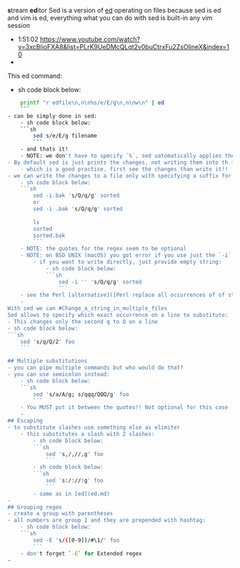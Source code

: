 **s**tream **ed**itor
Sed is a version of [ed](ed.md) operating on files
because sed is ed and vim is ed, everything what you can do with sed is built-in any vim session
- 1:51:02 https://www.youtube.com/watch?v=3xcBlioFXA8&list=PLrK9UeDMcQLqt2v0buCtrxFu2ZsOlineX&index=10
- 

This ed command:
- sh code block below:
```sh
	printf "r edfile\n,n\n%s/e/E/g\n,n\nw\n" | ed
	```
- can be simply done in sed:
	- sh code block below:
	```sh
		sed s/e/E/g filename
		```
	- and thats it!
	- NOTE: we don't have to specify `%`, sed uatomatically applies the regex line by line in the whole file
- By default sed is just prints the changes, not writing them into th file
	- which is a good practice. first see the changes than write it!!
- we can write the changes to a file only with specifying a suffix for a backup file:
	- sh code block below:
	```sh
		sed -i.bak 's/Q/q/g' sorted
		or
		sed -i .bak 's/Q/q/g' sorted
		
		ls
		sorted
		sorted.bak
		```
	- NOTE: the quotes for the regex seem to be optional
	- NOTE: on BSD UNIX (macOS) you got error if you use just the `-i` flag without suffix
		- if you want to write directly, just provide empty string:
			- sh code block below:
			```sh
				sed -i '' 's/Q/q/g' sorted
				```
	- see the Perl [alternative]([Perl replace all occurrences of of string with other string in a file](Perl replace all occurrences of of string with other string in a file.md))
	- 
With sed we can #Change_a_string_in_multiple_files
Sed allows to specify which exact occurrence on a line to substitute:
- This changes only the second q to Q on a line
- sh code block below:
```sh
	sed 's/q/Q/2' foo
	```

## Multiple substitutions
- you can pipe multiple commands but who would do that?
- you can use semicolon instead:
	- sh code block below:
	```sh
		sed 's/a/A/g; s/qqq/QQQ/g' foo
		```
	- You MUST put it between the quotes!! Not optional for this case
	- 
## Escaping
- to substitute slashes use something else as elimiter
	- this substitutes a slash with 2 slashes:
		- sh code block below:
		```sh
			sed 's,/,//,g' foo
			```
		- sh code block below:
		```sh
			sed 's:/://:g' foo		
			```
		- same as in [ed](ed.md)
- 
## Grouping regex
- create a group with parentheses
- all numbers are group 1 and they are prepended with hashtag:
	- sh code block below:
	```sh
		sed -E 's/([0-9])/#\1/' foo
		```
	- don't forget `-E` for Extended regex
- 